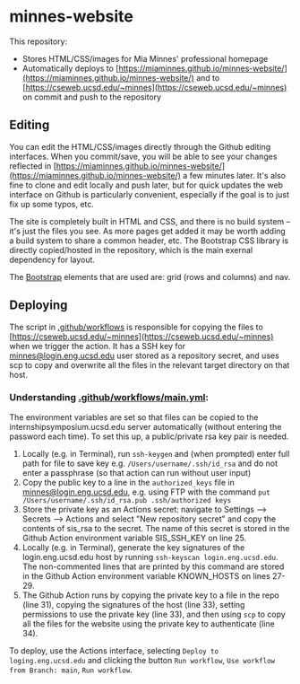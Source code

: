 # minnes-website

This repository:
* Stores HTML/CSS/images for Mia Minnes' professional homepage
* Automatically deploys to [https://miaminnes.github.io/minnes-website/](https://miaminnes.github.io/minnes-website/) and to
[https://cseweb.ucsd.edu/~minnes](https://cseweb.ucsd.edu/~minnes) 
on commit and push to the repository

## Editing
You can edit the HTML/CSS/images directly through the Github editing interfaces. When you commit/save, you will be able to see your changes reflected in [https://miaminnes.github.io/minnes-website/](https://miaminnes.github.io/minnes-website/) a few minutes later. It's also fine to clone and edit locally and push later, but for quick updates the web interface on Github is particularly convenient, especially if the goal is to just fix up some typos, etc.

The site is completely built in HTML and CSS, and there is no build system – it's just the files you see. As more pages get added it may be worth adding a build system to share a common header, etc. The Bootstrap CSS library is directly copied/hosted in the repository, which is the main exernal dependency for layout.

The [Bootstrap](https://getbootstrap.com/docs/4.0/) elements that are used are: grid (rows and columns) and nav.

## Deploying
The script in [.github/workflows](.github/workflows) is responsible for copying the files to [https://cseweb.ucsd.edu/~minnes](https://cseweb.ucsd.edu/~minnes) when we trigger the action. It has a SSH key for minnes@login.eng.ucsd.edu user stored as a repository secret, and uses scp to copy and overwrite all the files in the relevant target directory on that host.

### Understanding [.github/workflows/main.yml](.github/workflows/main.yml): 
The environment variables are set so that files can be copied to the internshipsymposium.ucsd.edu server automatically
(without entering the password each time). To set this up, a public/private rsa key pair is needed.
1. Locally (e.g. in Terminal), run `ssh-keygen` and (when prompted) enter full path for file to save key e.g. `/Users/username/.ssh/id_rsa`  and do not enter a passphrase (so that action can run without user input)
2. Copy the public key to a line in the `authorized_keys` file in minnes@login.eng.ucsd.edu, e.g. using FTP with the command `put /Users/username/.ssh/id_rsa.pub .ssh/authorized keys`
3. Store the private key as an Actions secret: navigate to Settings --> Secrets --> Actions and select "New repository secret" and copy the contents of sis_rsa to the secret.  The name of this secret is stored in the Github Action environment variable SIS_SSH_KEY on line 25.
4. Locally (e.g. in Terminal), generate the key signatures of the login.eng.ucsd.edu host by running `ssh-keyscan login.eng.ucsd.edu`. The non-commented lines that are printed by this command are stored in the Github Action environment variable KNOWN_HOSTS on lines 27-29.
5. The Github Action runs by copying the private key to a file in the repo (line 31), copying the signatures of the host (line 33), setting permissions to use the private key (line 33), and then using `scp` to copy all the files for the website using the private key to authenticate (line 34).

To deploy, use the Actions interface, selecting `Deploy to loging.eng.ucsd.edu` and clicking the button `Run workflow`, `Use workflow from Branch: main`, `Run workflow`.

